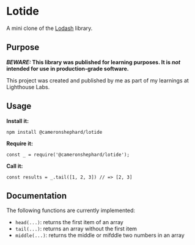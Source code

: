 # Lotide

A mini clone of the [Lodash](https://lodash.com) library.

## Purpose

**_BEWARE:_ This library was published for learning purposes. It is _not_ intended for use in production-grade software.**

This project was created and published by me as part of my learnings at Lighthouse Labs. 

## Usage

**Install it:**

`npm install @cameronshephard/lotide`

**Require it:**

`const _ = require('@cameronshephard/lotide');`

**Call it:**

`const results = _.tail([1, 2, 3]) // => [2, 3]`

## Documentation

The following functions are currently implemented:

* `head(...)`: returns the first item of an array
* `tail(...)`: returns an array without the first item
* `middle(...)`: returns the middle or mifddle two numbers in an array